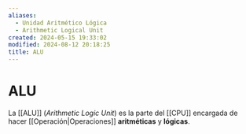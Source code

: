```yaml
---
aliases:
  - Unidad Aritmético Lógica
  - Arithmetic Logical Unit
created: 2024-05-15 19:33:02
modified: 2024-08-12 20:18:25
title: ALU
---
```


# ALU

La [[ALU]] (*Arithmetic Logic Unit*) es la parte del [[CPU]] encargada de hacer [[Operación|Operaciones]] **aritméticas** y **lógicas**.
